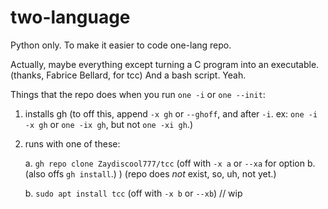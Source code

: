 # two-language

Python only. To make it easier to code one-lang repo.

Actually, maybe everything except turning a C program into an executable. (thanks, Fabrice Bellard, for tcc)
And a bash script.
Yeah.

Things that the repo does when you run `one -i` or `one --init`:
  
1. installs gh (to off this, append `-x gh` or `--ghoff`, and after `-i`. ex: `one -i -x gh` or `one -ix gh`, but not `one -xi gh`.)

2. runs with one of these:

    a. `gh repo clone Zaydiscool777/tcc` (off with `-x a` or `--xa` for option b. (also offs `gh install`.) ) (repo does *not* exist, so, uh, not yet.)

    b. `sudo apt install tcc` (off with `-x b` or `--xb`)
// wip
